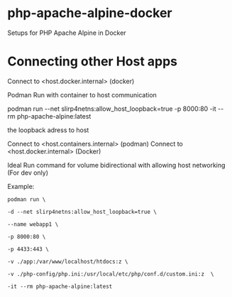 # php-apache-alpine-docker
Setups for PHP Apache Alpine in Docker


# Connecting other Host apps

Connect to <host.docker.internal> (docker)

Podman Run with container to host communication

podman run --net slirp4netns:allow_host_loopback=true -p 8000:80 -it --rm php-apache-alpine:latest

the loopback adress to host

Connect to <host.containers.internal> (podman)
Connect to <host.docker.internal> (Docker)


Ideal Run command for volume bidirectional with allowing host networking (For dev only)

Example:

`podman run \`

`-d --net slirp4netns:allow_host_loopback=true \`

`--name webapp1 \`

`-p 8000:80 \`

`-p 4433:443 \`

`-v ./app:/var/www/localhost/htdocs:z \`

`-v ./php-config/php.ini:/usr/local/etc/php/conf.d/custom.ini:z  \`

`-it --rm php-apache-alpine:latest`
